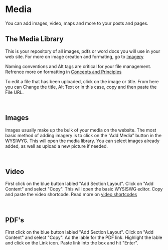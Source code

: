# Media

You can add images, video, maps and more to your posts and pages.

## The Media Library
This is your repository of all images, pdfs or word docs you will use in your web site.  For more on image creation and formating, go to [Imagery](http://nuweb28dev.neu.edu/kernl-docs/principles/imagery.html)  


<ImageStage title="Admin View" filename="media-library.png" caption="Click the Add New to upload Images, PDF's or Word docs." />

Naming conventions and Alt tags are critical for your file management. Refrence more on formatting in [Concepts and Principles](https://assets.provost.northeastern.edu/kernl/principles/imagery.html#image-formatting)

<ImageStage title="Admin View" filename="media-alt-title.png" caption="Alternative Text feild needs to be filled out to comply with the Americans with Disabilities Act (ADA) ." />


To edit a file that has been uploaded, click on the image or title. From here you can Change the title, Alt Text or in this case, copy and then paste the File URL.

<ImageStage title="Admin View" filename="media-library-link.png" caption="If You want to add a pdf into a page or post, you need to copy this link and paste it into your page. " />
<br>

## Images
Images usually make up the bulk of your media on the website. The most basic method of adding imagery is to click on the “Add Media” button in the WYSIWYG. This will open the media library. You can select images already added, as well as upload a new picture if needed. 


<ImageStage title="Admin View" filename="media-img-add.png" caption="We can add a picture into any Page, Post or Banner in a very similar way." />
<ImageStage title="Admin View" filename="media-image-imbed.png" caption="Select an exsiting image or upload a new image if needed." />
<ImageStage title="Live View" filename="media-image-live.png" caption="This image is full width but can be scaled to fit your particular layout. " />

<br>

## Video
First click on the blue button labled "Add Section Layout". Click on "Add Content" and select "Copy". This will open the basic WYSISWG editor. Copy and paste the video shortcode. Read more on [video shortcodes](https://assets.provost.northeastern.edu/kernl/wp/features/shortcodes.html#posts-shortcode)

<ImageStage title="Admin View" filename="media-youtube-embed.png" caption="Only copy the code avter 'embed/'. It's highlighted blue in this example." />

<ImageStage title="Admin View" filename="media-video-shortcode.png" caption=" Paste the embed code into the shortcode. Keep the code between the parens." />
<ImageStage title="Live View" filename="media-video-live.png" caption="" />
<br>

## PDF's
First click on the blue button labled "Add Section Layout". Click on "Add Content" and select "Copy". Ad the lable for the PDF link. Highlight the lable and click on the Link icon. Paste link into the box and hit "Enter".  

<ImageStage title="Admin View" filename="media-pdf.png" caption="Copy the PDF link from the Media Library" />

<ImageStage title="Admin View" filename="media-pdf-live.png" caption="PDF's work best as downloadable content." />
<br>
